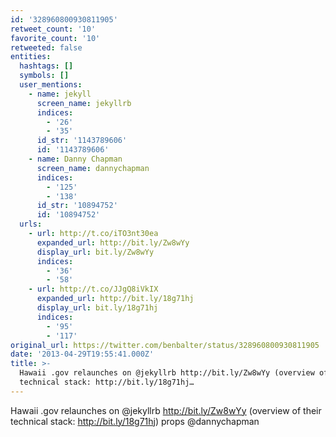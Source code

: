 ```yaml
---
id: '328960800930811905'
retweet_count: '10'
favorite_count: '10'
retweeted: false
entities:
  hashtags: []
  symbols: []
  user_mentions:
    - name: jekyll
      screen_name: jekyllrb
      indices:
        - '26'
        - '35'
      id_str: '1143789606'
      id: '1143789606'
    - name: Danny Chapman
      screen_name: dannychapman
      indices:
        - '125'
        - '138'
      id_str: '10894752'
      id: '10894752'
  urls:
    - url: http://t.co/iTO3nt30ea
      expanded_url: http://bit.ly/Zw8wYy
      display_url: bit.ly/Zw8wYy
      indices:
        - '36'
        - '58'
    - url: http://t.co/JJgQ8iVkIX
      expanded_url: http://bit.ly/18g71hj
      display_url: bit.ly/18g71hj
      indices:
        - '95'
        - '117'
original_url: https://twitter.com/benbalter/status/328960800930811905
date: '2013-04-29T19:55:41.000Z'
title: >-
  Hawaii .gov relaunches on @jekyllrb http://bit.ly/Zw8wYy (overview of their
  technical stack: http://bit.ly/18g71hj…
---
```


Hawaii .gov relaunches on @jekyllrb http://bit.ly/Zw8wYy (overview of their technical stack: http://bit.ly/18g71hj) props @dannychapman